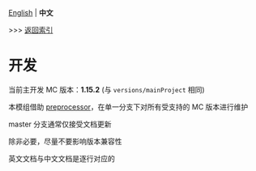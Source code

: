 [English](development.md) | **中文**

\>\>\> [返回索引](readme_cn.md)

# 开发

当前主开发 MC 版本：**1.15.2** (与 `versions/mainProject` 相同)

本模组借助 [preprocessor](https://github.com/ReplayMod/preprocessor)，在单一分支下对所有受支持的 MC 版本进行维护

master 分支通常仅接受文档更新

除非必要，尽量不要影响版本兼容性

英文文档与中文文档是逐行对应的
